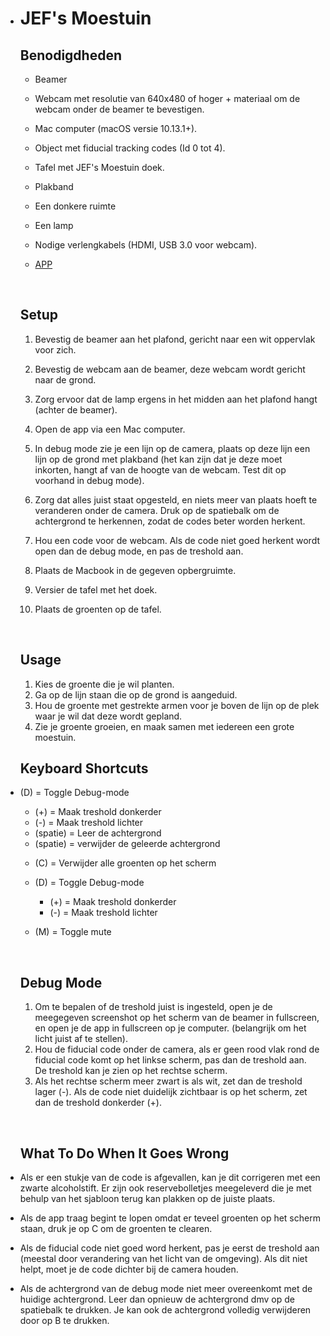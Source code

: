 * # JEF's Moestuin

  ## Benodigdheden

  - Beamer

  - Webcam met resolutie van 640x480 of hoger + materiaal om de webcam onder de beamer te bevestigen.

  - Mac computer (macOS versie 10.13.1+).

  - Object met fiducial tracking codes (Id 0 tot 4).

  - Tafel met JEF's Moestuin doek.

  - Plakband

  - Een donkere ruimte

  - Een lamp

  - Nodige verlengkabels (HDMI, USB 3.0 voor webcam).

  - [APP](https://github.com/wouterlanduydt/JefsMoestuin/releases)

    ​

  ## Setup

  1. Bevestig de beamer aan het plafond, gericht naar een wit oppervlak voor zich.
  2. Bevestig de webcam aan de beamer, deze webcam wordt gericht naar de grond.
  3. Zorg ervoor dat de lamp ergens in het midden aan het plafond hangt (achter de beamer).
  4. Open de app via een Mac computer. 
  5. In debug mode zie je een lijn op de camera, plaats op deze lijn een lijn op de grond met plakband (het kan zijn dat je deze moet inkorten, hangt af van de hoogte van de webcam. Test dit op voorhand in debug mode).
  6. Zorg dat alles juist staat opgesteld, en niets meer van plaats hoeft te veranderen onder de camera. Druk op de spatiebalk om de achtergrond te herkennen, zodat de codes beter worden herkent.


  6. Hou een code voor de webcam. Als de code niet goed herkent wordt open dan de debug mode, en pas de treshold aan. 

  7. Plaats de Macbook in de gegeven opbergruimte.

  8. Versier de tafel met het doek.

  9. Plaats de groenten op de tafel.

     ​

  ## Usage

  1. Kies de groente die je wil planten.
  2. Ga op de lijn staan die op de grond is aangeduid.
  3. Hou de groente met gestrekte armen voor je boven de lijn op de plek waar je wil dat deze wordt gepland.
  4. Zie je groente groeien, en maak samen met iedereen een grote moestuin.

  ## Keyboard Shortcuts


* (D) = Toggle Debug-mode
  * (+) = Maak treshold donkerder
  * (-) = Maak treshold lichter 
  * (spatie) = Leer de achtergrond
  * (spatie) = verwijder de geleerde achtergrond
  - (C) = Verwijder alle groenten op het scherm
  - (D) = Toggle Debug-mode

    - (+) = Maak treshold donkerder
    - (-) = Maak treshold lichter 

  - (M) = Toggle mute

    ​

  ## Debug Mode

    1. Om te bepalen of de treshold juist is ingesteld, open je de meegegeven screenshot op het scherm van de beamer in fullscreen, en open je de app in fullscreen op je computer. (belangrijk om het licht juist af te stellen).
    2. Hou de fiducial code onder de camera, als er geen rood vlak rond de fiducial code komt op het linkse scherm, pas dan de treshold aan. De treshold kan je zien op het rechtse scherm.
    3. Als het rechtse scherm meer zwart is als wit, zet dan de treshold lager (-). Als de code niet duidelijk  zichtbaar is op het scherm, zet dan de treshold donkerder (+).

  ​

  ## What To Do When It Goes Wrong

* Als er een stukje van de code is afgevallen, kan je dit corrigeren met een zwarte alcoholstift. Er zijn ook reservebolletjes meegeleverd die je met behulp van het sjabloon terug kan plakken op de juiste plaats.
* Als de app traag begint te lopen omdat er teveel groenten op het scherm staan, druk je op C om de groenten te clearen.
* Als de fiducial code niet goed word herkent, pas je eerst de treshold aan (meestal door verandering van het licht van de omgeving). Als dit niet helpt, moet je de code dichter bij de camera houden.
* Als de achtergrond van de debug mode niet meer overeenkomt met de huidige achtergrond. Leer dan opnieuw de achtergrond dmv op de spatiebalk te drukken. Je kan ook de achtergrond volledig verwijderen door op B te drukken.

